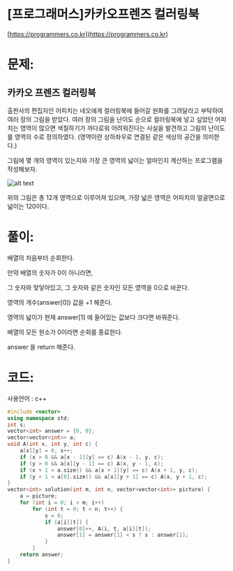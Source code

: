 # [프로그래머스]카카오프렌즈 컬러링북

[https://programmers.co.kr](https://programmers.co.kr)

# 문제:

## 카카오 프렌즈 컬러링북



출판사의 편집자인 어피치는 네오에게 컬러링북에 들어갈 원화를 그려달라고 부탁하여 여러 장의 그림을 받았다. 여러 장의 그림을 난이도 순으로 컬러링북에 넣고 싶었던 어피치는 영역이 많으면 색칠하기가 까다로워 어려워진다는 사실을 발견하고 그림의 난이도를 영역의 수로 정의하였다. (영역이란 상하좌우로 연결된 같은 색상의 공간을 의미한다.)



그림에 몇 개의 영역이 있는지와 가장 큰 영역의 넓이는 얼마인지 계산하는 프로그램을 작성해보자.



![alt text](http://t1.kakaocdn.net/codefestival/apeach.png)



위의 그림은 총 12개 영역으로 이루어져 있으며, 가장 넓은 영역은 어피치의 얼굴면으로 넓이는 120이다.



# 풀이:

배열의 처음부터 순회한다.

만약 배열의 숫자가 0이 아니라면,

그 숫자와 맞닿아있고, 그 숫자와 같은 숫자인 모든 영역을 0으로 바꾼다.

영역의 개수(answer[0]) 값을 +1 해준다.

영역의 넓이가 현재 answer[1] 에 들어있는 값보다 크다면 바꿔준다.

배열의 모든 원소가 0이라면 순회를 종료한다.



answer 을 return 해준다.



# **코드:**

사용언어 : c++
```c++
#include <vector>
using namespace std;
int s;
vector<int> answer = {0, 0};
vector<vector<int>> a;
void A(int x, int y, int c) {
	a[x][y] = 0, s++;
	if (x > 0 && a[x - 1][y] == c) A(x - 1, y, c);
	if (y > 0 && a[x][y - 1] == c) A(x, y - 1, c);
	if (x + 1 < a.size() && a[x + 1][y] == c) A(x + 1, y, c);
	if (y + 1 < a[0].size() && a[x][y + 1] == c) A(x, y + 1, c);
}
vector<int> solution(int m, int n, vector<vector<int>> picture) {
    a = picture;
    for (int i = 0; i < m; i++)	
        for (int t = 0; t < n; t++)	{
            s = 0;
            if (a[i][t]) {	
                answer[0]++, A(i, t, a[i][t]);
                answer[1] = answer[1] < s ? s : answer[1];
            }
        }
    return answer;
}
```

